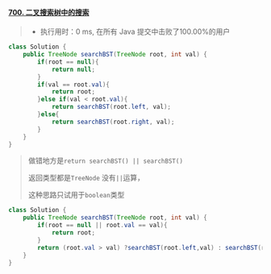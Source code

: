 #### [700. 二叉搜索树中的搜索](https://leetcode-cn.com/problems/search-in-a-binary-search-tree/)

> - 执行用时：0 ms, 在所有 Java 提交中击败了100.00%的用户

```java
class Solution {
    public TreeNode searchBST(TreeNode root, int val) {
        if(root == null){
            return null;
        }
        if(val == root.val){
            return root;
        }else if(val < root.val){
            return searchBST(root.left, val);
        }else{
            return searchBST(root.right, val);
        }
    }
}
```

> 做错地方是`return searchBST() || searchBST()`
>
> 返回类型都是`TreeNode`  没有`||`运算，
>
> 这种思路只试用于`boolean`类型

```java
class Solution {
    public TreeNode searchBST(TreeNode root, int val) {
        if(root == null || root.val == val){
            return root;
        }
        return (root.val > val) ?searchBST(root.left,val) : searchBST(root.right,val);
    }
}
```

